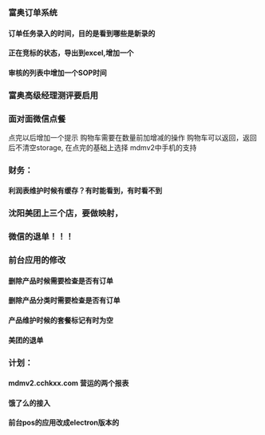 ### 富奥订单系统
  #### 订单任务录入的时间，目的是看到哪些是新录的
  #### 正在竞标的状态，导出到excel,增加一个
  #### 审核的列表中增加一个SOP时间

### 富奥高级经理测评要启用

### 面对面微信点餐
  点完以后增加一个提示
  购物车需要在数量前加增减的操作
  购物车可以返回，返回后不清空storage, 在点完的基础上选择
  mdmv2中手机的支持

### 财务：
  #### 利润表维护时候有缓存？有时能看到，有时看不到

### 沈阳美团上三个店，要做映射，

### 微信的退单！！！

### 前台应用的修改
  #### 删除产品时候需要检查是否有订单
  #### 删除产品分类时需要检查是否有订单
  #### 产品维护时候的套餐标记有时为空
  #### 美团的退单
  
### 计划：
  #### mdmv2.cchkxx.com 营运的两个报表
  #### 饿了么的接入
  #### 前台pos的应用改成electron版本的
